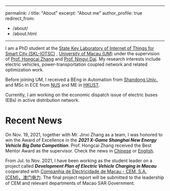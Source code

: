 
---
permalink: /
title: "About"
excerpt: "About me"
author_profile: true
redirect_from: 
  - /about/
  - /about.html
---
<meta name="google-site-verification" content="jV8TTd89XjiCPP1zpfPHZbFJGvigh29UY8euIc7Xlls" />

I am a PhD student at the [State Key Laboratory of Internet of Things for Smart City (SKL-IOTSC)](https://skliotsc.um.edu.mo/) , [University of Macau (UM)](https://www.um.edu.mo/) under the supervision of [Prof. Hongcai Zhang](https://www.fst.um.edu.mo/personal/hczhang/) and [Prof. Ningyi Dai](https://www.fst.um.edu.mo/personal/nydai/). My research interests include electric vehicles, power-transportation coupled network and related optimization work. 

Before joining UM, I received a BEng in Automation from [Shandong Univ.](https://www.sdu.edu.cn/), and MSc in ECE from [NUS](https://www.nus.edu.sg/) and ME in [HKUST](https://hkust.edu.hk/).

Currently, I am working on the economic dispatch issue of electric buses (EBs) in active distribution network.

Recent News
======
On Nov. 19, 2021, together with Mr. Jinxi Zhang as a team, I was honored to win the Award of Excellence in the **_2021 X-Game Shanghai New Energy Vehicle Big Data Competition_**. Prof. Hongcai Zhang received the Best Mentor Award as the supervisor. Check the news in [Chinese](https://www.um.edu.mo/zh-hant/news-and-press-releases/presss-release/detail/52889/) or [English](https://www.um.edu.mo/news-and-press-releases/press-release/detail/52889/).

From Jul. to Nov. 2021, I have been working as the student leader on a project called **_Development Plan of Electric Vehicle Charging in Macau_** cooperated with [Companhia de Electricidade de Macau - CEM, S.A. (CEM)，澳门电力](https://www.cem-macau.com/en/). The final project report will be submitted to the leadership of CEM and relevant departments of Macao SAR Government. 

